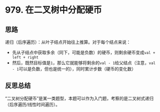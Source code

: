 # 979. 在二叉树中分配硬币

## 思路

递归（后序遍历）：从叶子结点开始往上推算。对于每个结点来说：

- 先从子结点中获取多余（同下，可能是负数）的硬币，则剩余硬币变成`val + left + right`
- 然后，既然目标值是`1`，那么它就能够将剩余的`val - 1`给父结点（注意，`val - 1`可以是负数，但也是统一的），同时累计步数（硬币的变化数）

## 反思总结

“二叉树分配硬币”是某一类题型，本题可以作为入门题，考察的是二叉树式递归（后序遍历/线性时间遍历）。
